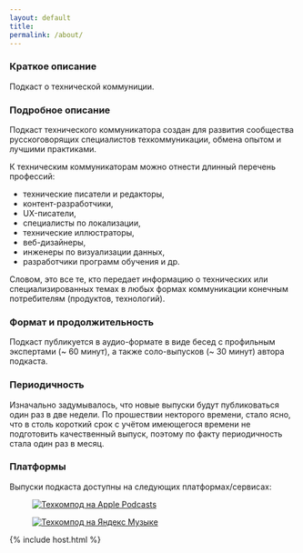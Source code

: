 ```yaml
---
layout: default
title: 
permalink: /about/
---
```


### Краткое описание

Подкаст о технической коммуниции.

### Подробное описание

Подкаст технического коммуникатора создан для развития сообщества русскоговорящих специалистов техкоммуникации, обмена опытом и лучшими практиками.

К техническим коммуникаторам можно отнести длинный перечень профессий:
- технические писатели и редакторы, 
- контент-разработчики, 
- UX-писатели, 
- специалисты по локализации, 
- технические иллюстраторы,
- веб-дизайнеры, 
- инженеры по визуализации данных, 
- разработчики программ обучения и др. 

Словом, это все те, кто передает информацию о технических или специализированных темах в любых формах коммуникации конечным потребителям (продуктов, технологий).

### Формат и продолжительность

Подкаст публикуется в аудио-формате в виде бесед с профильным экспертами (~ 60 минут), а также соло-выпусков (~ 30 минут) автора подкаста.

### Периодичность

Изначально задумывалось, что новые выпуски будут публиковаться один раз в две недели. По прошествии некторого времени, стало ясно, что в столь короткий срок с учётом имеющегося времени не подготовить качественный выпуск, поэтому по факту периодичность стала один раз в месяц. 

### Платформы

Выпуски подкаста доступны на следующих платформах/сервисах:

<p>
    <figure>
        <a href="https://apple.co/3SbtZXI"><img src="{{site.url}}{{site.baseurl}}/assets/platforms/RU_Apple_Podcasts_techcommpod.svg" alt="Техкомпод на Apple Podcasts"/></a>
    </figure>
</p>

<!-- <p>
    <figure>
        <a href="https://podcasts.google.com/feed/aHR0cHM6Ly90ZWNoY29tbXBvZC5ydS9wb2RjYXN0LnJzcw"><img src="{{site.url}}{{site.baseurl}}/assets/platforms/RU_Google_Podcasts_techcommpod.svg" alt="Техкомпод на Google Podcasts"/></a>
    </figure>
</p> -->

<p>
    <figure>
        <a target="_blank" href="https://music.yandex.ru/album/29225495"><img src="{{site.url}}{{site.baseurl}}/assets/platforms/RU_Yandex_Podcasts_techcommpod.svg" alt="Техкомпод на Яндекс Музыке"></a>
    </figure>
</p>

{% include host.html %}